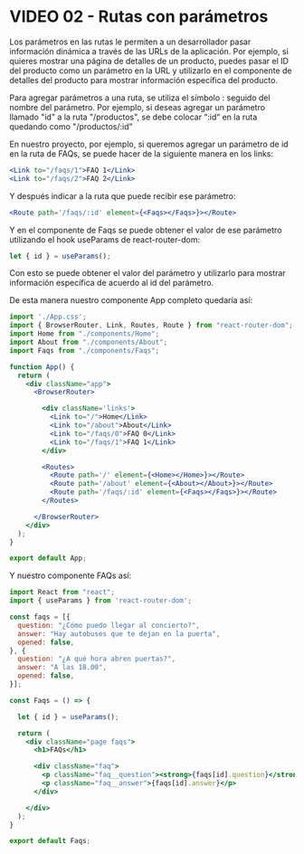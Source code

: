 # VIDEO 02 - Rutas con parámetros

Los parámetros en las rutas le permiten a un desarrollador pasar información dinámica a través de las URLs de la aplicación. Por ejemplo, si quieres mostrar una página de detalles de un producto, puedes pasar el ID del producto como un parámetro en la URL y utilizarlo en el componente de detalles del producto para mostrar información específica del producto.

Para agregar parámetros a una ruta, se utiliza el símbolo : seguido del nombre del parámetro. Por ejemplo, si deseas agregar un parámetro llamado "id" a la ruta "/productos", se debe colocar “:id“ en la ruta quedando como "/productos/:id”

En nuestro proyecto, por ejemplo, si queremos agregar un parámetro de id en la ruta de FAQs, se puede hacer de la siguiente manera en los links:

```jsx
<Link to="/faqs/1">FAQ 1</Link>
<Link to="/faqs/2">FAQ 2</Link>
```

Y después indicar a la ruta que puede recibir ese parámetro:

```jsx
<Route path='/faqs/:id' element={<Faqs></Faqs>}></Route>
```

Y en el componente de Faqs se puede obtener el valor de ese parámetro utilizando el hook useParams de react-router-dom:

```jsx
let { id } = useParams();
```

Con esto se puede obtener el valor del parámetro y utilizarlo para mostrar información específica de acuerdo al id del parámetro.

De esta manera nuestro componente App completo quedaría así:

```jsx
import './App.css';
import { BrowserRouter, Link, Routes, Route } from "react-router-dom";
import Home from "./components/Home";
import About from "./components/About";
import Faqs from "./components/Faqs";

function App() {
  return (
    <div className="app">
      <BrowserRouter>

        <div className='links'>
          <Link to="/">Home</Link>
          <Link to="/about">About</Link>
          <Link to="/faqs/0">FAQ 0</Link>
          <Link to="/faqs/1">FAQ 1</Link>
        </div>

        <Routes>
          <Route path='/' element={<Home></Home>}></Route>
          <Route path='/about' element={<About></About>}></Route>
          <Route path='/faqs/:id' element={<Faqs></Faqs>}></Route>
        </Routes>

      </BrowserRouter>
    </div>
  );
}

export default App;
```

Y nuestro componente FAQs así:

```jsx
import React from "react";
import { useParams } from 'react-router-dom';

const faqs = [{
  question: "¿Cómo puedo llegar al concierto?",
  answer: "Hay autobuses que te dejan en la puerta",
  opened: false,
}, {
  question: "¿A qué hora abren puertas?",
  answer: "A las 18.00",
  opened: false,
}];

const Faqs = () => {

  let { id } = useParams();

  return (
    <div className="page faqs">
      <h1>FAQs</h1>

      <div className="faq">
        <p className="faq__question"><strong>{faqs[id].question}</strong></p>
        <p className="faq__answer">{faqs[id].answer}</p>
      </div>

    </div>
  );
}

export default Faqs;
```
